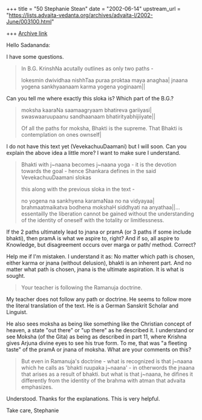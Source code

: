 +++
title = "50 Stephanie Stean"
date = "2002-06-14"
upstream_url = "https://lists.advaita-vedanta.org/archives/advaita-l/2002-June/003100.html"

+++
[Archive link](https://lists.advaita-vedanta.org/archives/advaita-l/2002-June/003100.html)

Hello Sadananda:

I have some questions.

> In B.G. KrinshNa acutally outlines as only two paths -
>
> lokesmin dwividhaa nishhTaa puraa proktaa maya
> anaghaa|
> jnaana yogena sankhyaanaam karma yogena yoginaam||

Can you tell me where exactly this sloka is?  Which part of the B.G.?


> moksha kaaraNa saamaagryaam bhatireva gariiyasi|
> swaswaaruupaanu sandhaanaam bhatirityabhijiiyate||
>
> Of all the paths for moksha, Bhakti is the supreme.
> That Bhakti is contemplation on ones ownself|

I do not have this text yet (VevekachuuDaamani) but I will soon.  Can you
explain the above idea a little more?  I want to make sure I understand.



> Bhakti with j~naana becomes j~naana yoga - it is the
> devotion towards the goal - hence Shankara defines in
> the said VevekachuuDaamani slokas
>
> this along with the previous sloka in the text -
>
> no yogena na sankhyena karamaNaa no na vidyayaa|
> brahmaatmaikatva bodhena mokshaH siddhyati na
> anyathaa||... essentailly the liberation cannot be
> gained without the understanding of the identity of
> oneself with the totality or limitlessness.

If the 2 paths ultimately lead to jnana or pramA (or 3 paths if some include
bhakti), then pramA is what we aspire to, right?  And if so, all aspire to
Knowledge, but disagreement occurs over marga or path/ method.  Correct?

Help me if I'm mistaken.  I understand it as:
No matter which path is chosen, either karma or jnana (without delusion),
bhakti is an inherent part.
And no matter what path is chosen, jnana is the ultimate aspiration.  It is
what is sought.

> Your teacher is following the Ramanuja doctrine.

My teacher does not follow any path or doctrine.  He seems to follow more
the literal translation of the text.  He is a German Sanskrit Scholar and
Linguist.

He also sees moksha as being like something like the Christian concept of
heaven, a state "out there" or "up there" as he described it.
I understand or see Moksha  (of the Gita) as being as described in part 11,
where Krishna gives Arjuna divine eyes to see his true form.  To me, that
was "a fleeting taste" of the pramA or jnana of moksha.  What are your
comments on this?

 >But even in Ramanuja's doctrine - what is recognized is
> that j~naana which he calls as 'bhakti ruupaka
> j~naana' - in otherwords the jnaana that arises as a
> result of bhakti.  but what is that j~naana, he
> difines it differently from the identity of the brahma
> with atman that advaita emphasizes.
>

Understood.  Thanks for the explanations.  This is very helpful.

Take care,
Stephanie


